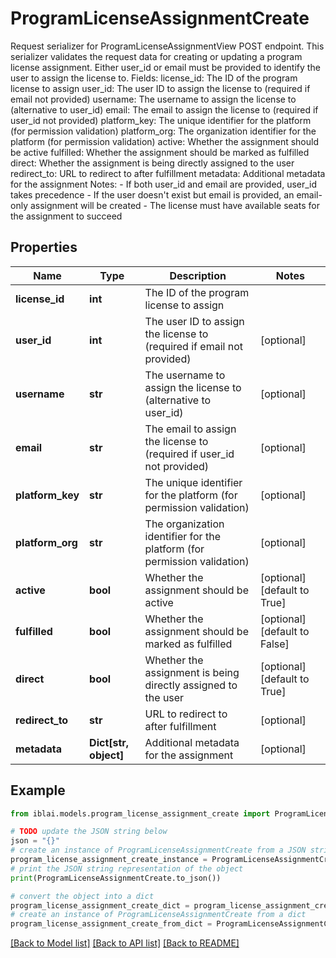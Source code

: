 # ProgramLicenseAssignmentCreate

Request serializer for ProgramLicenseAssignmentView POST endpoint.  This serializer validates the request data for creating or updating a program license assignment. Either user_id or email must be provided to identify the user to assign the license to.  Fields:     license_id: The ID of the program license to assign     user_id: The user ID to assign the license to (required if email not provided)     username: The username to assign the license to (alternative to user_id)     email: The email to assign the license to (required if user_id not provided)     platform_key: The unique identifier for the platform (for permission validation)     platform_org: The organization identifier for the platform (for permission validation)     active: Whether the assignment should be active     fulfilled: Whether the assignment should be marked as fulfilled     direct: Whether the assignment is being directly assigned to the user     redirect_to: URL to redirect to after fulfillment     metadata: Additional metadata for the assignment  Notes:     - If both user_id and email are provided, user_id takes precedence     - If the user doesn't exist but email is provided, an email-only assignment will be created     - The license must have available seats for the assignment to succeed

## Properties

Name | Type | Description | Notes
------------ | ------------- | ------------- | -------------
**license_id** | **int** | The ID of the program license to assign | 
**user_id** | **int** | The user ID to assign the license to (required if email not provided) | [optional] 
**username** | **str** | The username to assign the license to (alternative to user_id) | [optional] 
**email** | **str** | The email to assign the license to (required if user_id not provided) | [optional] 
**platform_key** | **str** | The unique identifier for the platform (for permission validation) | [optional] 
**platform_org** | **str** | The organization identifier for the platform (for permission validation) | [optional] 
**active** | **bool** | Whether the assignment should be active | [optional] [default to True]
**fulfilled** | **bool** | Whether the assignment should be marked as fulfilled | [optional] [default to False]
**direct** | **bool** | Whether the assignment is being directly assigned to the user | [optional] [default to True]
**redirect_to** | **str** | URL to redirect to after fulfillment | [optional] 
**metadata** | **Dict[str, object]** | Additional metadata for the assignment | [optional] 

## Example

```python
from iblai.models.program_license_assignment_create import ProgramLicenseAssignmentCreate

# TODO update the JSON string below
json = "{}"
# create an instance of ProgramLicenseAssignmentCreate from a JSON string
program_license_assignment_create_instance = ProgramLicenseAssignmentCreate.from_json(json)
# print the JSON string representation of the object
print(ProgramLicenseAssignmentCreate.to_json())

# convert the object into a dict
program_license_assignment_create_dict = program_license_assignment_create_instance.to_dict()
# create an instance of ProgramLicenseAssignmentCreate from a dict
program_license_assignment_create_from_dict = ProgramLicenseAssignmentCreate.from_dict(program_license_assignment_create_dict)
```
[[Back to Model list]](../README.md#documentation-for-models) [[Back to API list]](../README.md#documentation-for-api-endpoints) [[Back to README]](../README.md)


